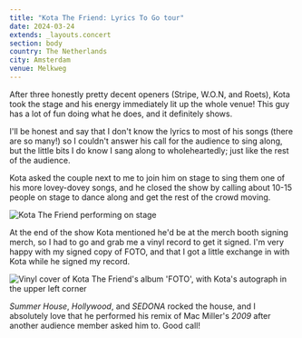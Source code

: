 ```yaml
---
title: "Kota The Friend: Lyrics To Go tour"
date: 2024-03-24
extends: _layouts.concert
section: body
country: The Netherlands
city: Amsterdam
venue: Melkweg
---
```


After three honestly pretty decent openers (Stripe, W.O.N, and Roets), Kota took the stage and his energy immediately 
lit up the whole venue! This guy has a lot of fun doing what he does, and it definitely shows.

I'll be honest and say that I don't know the lyrics to most of his songs (there are so many!) so I couldn't answer his
call for the audience to sing along, but the little bits I do know I sang along to wholeheartedly; just like the rest of
the audience.

Kota asked the couple next to me to join him on stage to sing them one of his more lovey-dovey songs, and he closed the
show by calling about 10-15 people on stage to dance along and get the rest of the crowd moving.

![Kota The Friend performing on stage](/assets/images/concerts/kota-the-friend.jpg)

At the end of the show Kota mentioned he'd be at the merch booth signing merch, so I had to go and grab me a vinyl record
to get it signed. I'm very happy with my signed copy of FOTO, and that I got a little exchange in with Kota while he
signed my record.

![Vinyl cover of Kota The Friend's album 'FOTO', with Kota's autograph in the upper left corner](/assets/images/concerts/kota-the-friend-record.jpg)

_Summer House_, _Hollywood_, and _SEDONA_ rocked the house, and I absolutely love that he performed his remix of Mac
Miller's _2009_ after another audience member asked him to. Good call!
